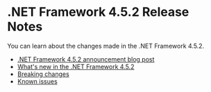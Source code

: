 # .NET Framework 4.5.2 Release Notes

You can learn about the changes made in the .NET Framework 4.5.2.

- [.NET Framework 4.5.2 announcement blog post](https://blogs.msdn.microsoft.com/dotnet/2014/05/05/announcing-the-net-framework-4-5-2/)
- [What's new in the .NET Framework 4.5.2](https://docs.microsoft.com/dotnet/articles/framework/whats-new/index#v452)
- [Breaking changes](../../Documentation/compatibility/README.md#net-framework-452)
- [Known issues](https://support.microsoft.com/en-us/help/2962547/known-issues-for-the-.net-framework-4.5.2)
